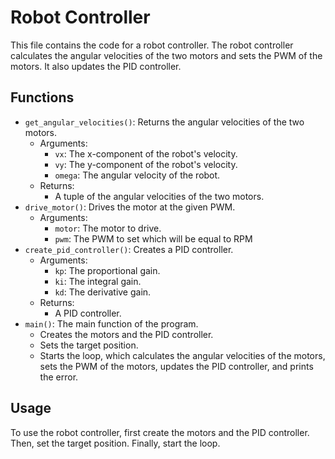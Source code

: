 # Robot Controller

This file contains the code for a robot controller. The robot controller calculates the angular velocities of the two motors and sets the PWM of the motors. It also updates the PID controller.

## Functions

* `get_angular_velocities()`: Returns the angular velocities of the two motors.
  * Arguments:
    * `vx`: The x-component of the robot's velocity.
    * `vy`: The y-component of the robot's velocity.
    * `omega`: The angular velocity of the robot.
  * Returns:
    * A tuple of the angular velocities of the two motors.
* `drive_motor()`: Drives the motor at the given PWM.
  * Arguments:
    * `motor`: The motor to drive.
    * `pwm`: The PWM to set which will be equal to RPM
* `create_pid_controller()`: Creates a PID controller.
  * Arguments:
    * `kp`: The proportional gain.
    * `ki`: The integral gain.
    * `kd`: The derivative gain.
  * Returns:
    * A PID controller.
* `main()`: The main function of the program.
  * Creates the motors and the PID controller.
  * Sets the target position.
  * Starts the loop, which calculates the angular velocities of the motors, sets the PWM of the motors, updates the PID controller, and prints the error.

## Usage

To use the robot controller, first create the motors and the PID controller. Then, set the target position. Finally, start the loop.

